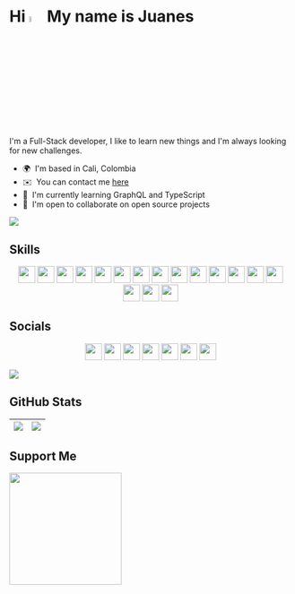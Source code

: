 <!-- # Hi 👋 My name is Juanes -->

# Hi <img src="https://media.giphy.com/media/hvRJCLFzcasrR4ia7z/giphy.gif" width="5%"> My name is Juanes

I'm a Full-Stack developer, I like to learn new things and I'm always looking for new challenges.

-   🌍  I'm based in Cali, Colombia <!-- -   🖥️  See my [Portafolio](http://juanescacha.github.io) -->
-   ✉️  You can contact me [here](mailto:juanescacha@hotmail.com) <!-- -   🚀  I'm currently working on [aplicacion-name](http://myapp.com) -->
-   🧠  I'm currently learning GraphQL and TypeScript
-   🤝  I'm open to collaborate on open source projects

<a href="https://spotify-github-profile.vercel.app/api/view?uid=31mxi5kts24htqt7aiwrfqthcf3i&redirect=true">
	<picture>
		<source srcset="https://spotify-github-profile.vercel.app/api/view?uid=31mxi5kts24htqt7aiwrfqthcf3i&cover_image=false&theme=default&show_offline=false&background_color=121212&bar_color=53b14f&bar_color_cover=false" media="(prefers-color-scheme: light)">
		<img src="https://spotify-github-profile.vercel.app/api/view?uid=31mxi5kts24htqt7aiwrfqthcf3i&cover_image=true&theme=novatorem&bar_color=ffffff&bar_color_cover=false&show_offline=false">
	</picture>
</a>

## Skills

<p align="center">
	<img src="https://img.shields.io/badge/Go-282C34?logo=go&logoColor=00ADD8" height="30" />
	<!-- <img src="https://img.shields.io/badge/Java-282C34?logo=java&logoColor=" height="30" /> -->
	<img src="https://img.shields.io/badge/Python-282C34?logo=python&logoColor=FFE873" height="30" />
	<img src="https://img.shields.io/badge/HTML5-282C34?logo=html5&logoColor=E34F26" height="30" />
	<img src="https://img.shields.io/badge/CSS3-282C34?logo=css3&logoColor=1572B6" height="30" />
  	<img src="https://img.shields.io/badge/JavaScript-282C34?logo=javascript&logoColor=F7DF1E" height="30" />
  	<img src="https://img.shields.io/badge/TypeScript-282C34?logo=typescript&logoColor=007acc" height="30" /> 
  	<img src="https://img.shields.io/badge/React-282C34?logo=react&logoColor=61DAFB" height="30" /> 
  	<img src="https://img.shields.io/badge/Redux-282C34?logo=redux&logoColor=764ABC" height="30" />
	<img src="https://img.shields.io/badge/Node.js-282C34?logo=node.js&logoColor=83CD29" height="30" />
	<img src="https://img.shields.io/badge/Express-282C34?logo=express&logoColor=FFFFFF" height="30" />
	<img src="https://img.shields.io/badge/MongoDB-282C34?logo=mongodb&logoColor=50AA41" height="30" />
	<img src="https://img.shields.io/badge/PostgreSQL-282C34?logo=postgresql&logoColor=4169E1" height="30" />
	<img src="https://img.shields.io/badge/Django-282C34?logo=Django&logoColor=44B78B" height="30" />
	<img src="https://img.shields.io/badge/Photoshop-282C34?logo=Adobe%20Photoshop&logoColor=31A8FF" height="30" />
	<img src="https://img.shields.io/badge/Illustrator-282C34?logo=Adobe%20Illustrator&logoColor=FF9A00" height="30" />
	<img src="https://img.shields.io/badge/After%20Effects-282C34?logo=Adobe%20After%20Effects&logoColor=9999FF" height="30" />
	<img src="https://img.shields.io/badge/Premiere%20Pro-282C34?logo=Adobe%20Premiere%20Pro&logoColor=9999FF" height="30" />
  	<!-- <img src="https://img.shields.io/badge/git-282C34?logo=git&logoColor=F05032" height="30" /> -->
  	<!-- <img src="https://img.shields.io/badge/VS%20Code-282C34?logo=visual-studio-code&logoColor=007ACC" height="30" /> -->
  	<!-- <img src="https://img.shields.io/badge/Next.js-282C34?logo=next.js&logoColor=FFFFFF" height="30" /> -->
  	<!-- <img src="https://img.shields.io/badge/Jest-282C34?logo=jest&logoColor=C21330" height="30" /> -->
  	<!-- <img src="https://img.shields.io/badge/GraphQL-282C34?logo=graphql&logoColor=E10098" height="30" /> -->
  	<!-- <img src="https://img.shields.io/badge/Sass-282C34?logo=sass&logoColor=CC6699" height="30" /> -->
  	<!-- <img src="https://img.shields.io/badge/Tailwind%20CSS-282C34?logo=tailwind-css&logoColor=38B2AC" height="30" /> -->
</p>

## Socials

<p align="center">
	<img src="https://img.shields.io/badge/LinkedIn-282C34?logo=linkedin&logoColor=0A66C2" height="30" />
	<img src="https://img.shields.io/badge/Twitter-282C34?logo=twitter" height="30" />
	<img src="https://img.shields.io/badge/Twitch-282C34?logo=twitch" height="30" />
	<img src="https://img.shields.io/badge/Discord-282C34?logo=Discord&logoColor=7289DA" height="30" />
	<img src="https://img.shields.io/badge/Instagram-282C34?logo=Instagram" height="30" />
	<img src="https://img.shields.io/badge/Youtube-282C34?logo=Youtube&logoColor=FF0000" height="30" />
	<img src="https://img.shields.io/badge/Github-282C34?logo=Github" height="30" />
</p>

<img src="https://komarev.com/ghpvc/?username=juanescacha">

## GitHub Stats

| <img src="https://readmestats.999857.xyz/api?username=juanescacha&show_icons=true&count_private=true&hide_border=true&theme=dark" /> | <img src="https://readmestats.999857.xyz/api/top-langs/?username=juanescacha&langs_count=6&hide_border=true&layout=compact&theme=dark" /> |
| ------------------------------------------------------------------------------------------------------------------------------------ | ----------------------------------------------------------------------------------------------------------------------------------------- |

## Support Me

<a href="https://www.buymeacoffee.com/Juanescacha"><img src="https://cdn.buymeacoffee.com/buttons/v2/default-yellow.png" width="200" /></a>
